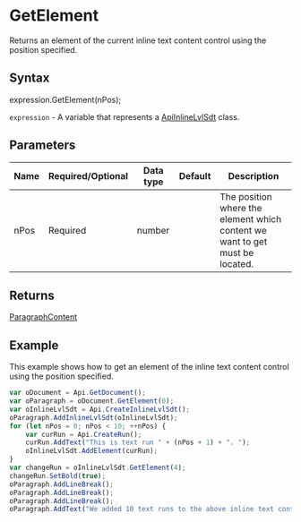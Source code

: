 # GetElement

Returns an element of the current inline text content control using the position specified.

## Syntax

expression.GetElement(nPos);

`expression` - A variable that represents a [ApiInlineLvlSdt](../ApiInlineLvlSdt.md) class.

## Parameters

| **Name** | **Required/Optional** | **Data type** | **Default** | **Description** |
| ------------- | ------------- | ------------- | ------------- | ------------- |
| nPos | Required | number |  | The position where the element which content we want to get must be located. |

## Returns

[ParagraphContent](../../Enumeration/ParagraphContent.md)

## Example

This example shows how to get an element of the inline text content control using the position specified.

```javascript
var oDocument = Api.GetDocument();
var oParagraph = oDocument.GetElement(0);
var oInlineLvlSdt = Api.CreateInlineLvlSdt();
oParagraph.AddInlineLvlSdt(oInlineLvlSdt);
for (let nPos = 0; nPos < 10; ++nPos) {
	var curRun = Api.CreateRun();
	curRun.AddText("This is text run " + (nPos + 1) + ". ");
	oInlineLvlSdt.AddElement(curRun);
}
var changeRun = oInlineLvlSdt.GetElement(4);
changeRun.SetBold(true);
oParagraph.AddLineBreak();
oParagraph.AddLineBreak();
oParagraph.AddLineBreak();
oParagraph.AddText("We added 10 text runs to the above inline text content control. Then we changed the fifth run, so it is different from the others.");
```
